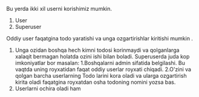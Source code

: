 Bu yerda ikki xil userni korishimiz mumkin.
1. User
2. Superuser

Oddiy user faqatgina todo yaratishi va unga ozgartirishlar kiritishi mumkin .
1. Unga ozidan boshqa hech kimni todosi korinmaydi va qolganlarga xalaqit bermagan holatda ozini ishi bilan boladi.
Superuserda juda kop imkoniyatlar bor masalan:
1.Boshqalarni admin sifatida belgilashi. Bu vaqtda uning royxatidan faqat oddiy userlar royxati chiqadi.
2.O'zini va qolgan barcha userlarning Todo larini kora oladi va ularga ozgartirish kirita oladi faqatgina royxatdan osha todoning nomini yozsa bas.
3. Userlarni ochira oladi ham 
